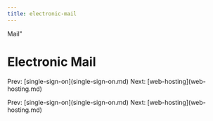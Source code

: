 ```yaml
---
title: electronic-mail
---
```


Mail\"

# Electronic Mail

Prev: \[single-sign-on](single-sign-on.md) Next:
\[web-hosting](web-hosting.md)

Prev: \[single-sign-on](single-sign-on.md) Next:
\[web-hosting](web-hosting.md)
